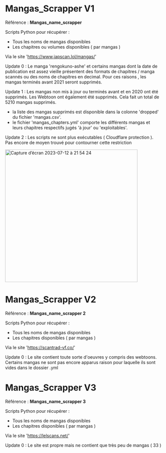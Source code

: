 # Mangas_Scrapper V1

Référence : **Mangas_name_scrapper**

Scripts Python pour récupérer :
- Tous les noms de mangas disponibles
- Les chapitres ou volumes disponibles ( par mangas )

Via le site 'https://www.japscan.lol/mangas/'

Update 0 : Le manga 'rengokuno-ashe' et certains mangas dont la date de publication est assez vieille présentent des formats de chapitres / manga scannés ou des noms de chapitres en decimal. Pour ces raisons , les mangas terminés avant 2021 seront supprimés.

Update 1 : Les mangas non mis à jour ou terminés avant et en 2020 ont été supprimés. Les Webtoon ont également été supprimés. Cela fait un total de 5210 mangas supprimés. 
- la liste des mangas supprimés est disponible dans la colonne 'dropped' du fichier 'mangas.csv'.
- le fichier 'mangas_chapters.yml' comporte les différents mangas et leurs chapitres respectifs jugés 'à jour' ou 'exploitables'.

Update 2 : Les scripts ne sont plus exécutables ( Cloudflare protection ). Pas encore de moyen trouvé pour contourner cette restriction

<img width="427" alt="Capture d’écran 2023-07-12 à 21 54 24" src="https://github.com/CAprogs/Manga_list_Scrapping/assets/104645407/2b701ade-62b4-4d01-bac2-6ceb00bef5c2">

# Mangas_Scrapper V2

Référence : **Mangas_name_scrapper 2**

Scripts Python pour récupérer :
- Tous les noms de mangas disponibles
- Les chapitres disponibles ( par mangas )

Via le site 'https://scantrad-vf.co/'

Update 0 : Le site contient toute sorte d'oeuvres y compris des webtoons. Certains mangas ne sont pas encore apparus raison pour laquelle ils sont vides dans le dossier .yml

# Mangas_Scrapper V3

Référence : **Mangas_name_scrapper 3**

Scripts Python pour récupérer :
- Tous les noms de mangas disponibles
- Les chapitres disponibles ( par mangas )

Via le site 'https://lelscans.net/'

Update 0 : Le site est propre mais ne contient que très peu de mangas ( 33 )
